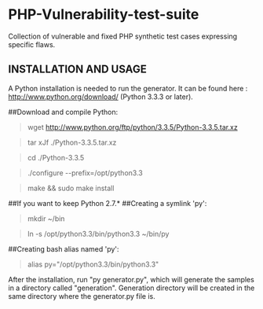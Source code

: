 PHP-Vulnerability-test-suite
============================

Collection of vulnerable and fixed PHP synthetic test cases expressing specific flaws.

INSTALLATION AND USAGE
----------------------
A Python installation is needed to run the generator. It can be found here : http://www.python.org/download/ (Python 3.3.3 or later).

##Download and compile Python:
> wget http://www.python.org/ftp/python/3.3.5/Python-3.3.5.tar.xz

> tar xJf ./Python-3.3.5.tar.xz

> cd ./Python-3.3.5

> ./configure --prefix=/opt/python3.3

> make && sudo make install

##If you want to keep Python 2.7.*
##Creating a symlink 'py':
> mkdir ~/bin

> ln -s /opt/python3.3/bin/python3.3 ~/bin/py

##Creating bash alias named 'py':
> alias py="/opt/python3.3/bin/python3.3"

After the installation, run "py generator.py", which will generate the samples in a directory called "generation".
Generation directory will be created in the same directory where the generator.py file is.
